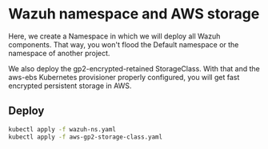 # Wazuh namespace and AWS storage
Here, we create a Namespace in which we will deploy all Wazuh components. That way, you won't flood the Default namespace or the namespace of another project.

We also deploy the gp2-encrypted-retained StorageClass. With that and the aws-ebs Kubernetes provisioner properly configured, you will get fast encrypted persistent storage in AWS.

## Deploy
```BASH
kubectl apply -f wazuh-ns.yaml
kubectl apply -f aws-gp2-storage-class.yaml
```

